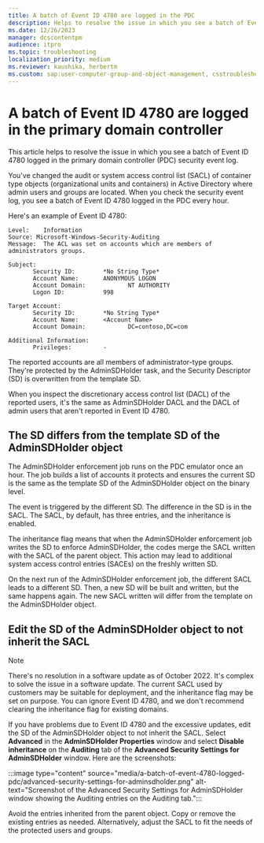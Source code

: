 ```yaml
---
title: A batch of Event ID 4780 are logged in the PDC
description: Helps to resolve the issue in which you see a batch of Event ID 4780 logged in the primary domain controller (PDC) security event log.
ms.date: 12/26/2023
manager: dcscontentpm
audience: itpro
ms.topic: troubleshooting
localization_priority: medium
ms.reviewer: kaushika, herbertm
ms.custom: sap:user-computer-group-and-object-management, csstroubleshoot
---
```

# A batch of Event ID 4780 are logged in the primary domain controller

This article helps to resolve the issue in which you see a batch of Event ID 4780 logged in the primary domain controller (PDC) security event log.

You've changed the audit or system access control list (SACL) of container type objects (organizational units and containers) in Active Directory where admin users and groups are located. When you check the security event log, you see a batch of Event ID 4780 logged in the PDC every hour.

Here's an example of Event ID 4780:

```output
Level:    Information
Source: Microsoft-Windows-Security-Auditing
Message:  The ACL was set on accounts which are members of administrators groups.

Subject:
       Security ID:        *No String Type*
       Account Name:       ANONYMOUS LOGON
       Account Domain:            NT AUTHORITY
       Logon ID:           998

Target Account:
       Security ID:        *No String Type*
       Account Name:       <Account Name>
       Account Domain:            DC=contoso,DC=com

Additional Information:
       Privileges:         -
```

The reported accounts are all members of administrator-type groups. They're protected by the AdminSDHolder task, and the Security Descriptor (SD) is overwritten from the template SD.

When you inspect the discretionary access control list (DACL) of the reported users, it's the same as AdminSDHolder DACL and the DACL of admin users that aren't reported in Event ID 4780.

## The SD differs from the template SD of the AdminSDHolder object

The AdminSDHolder enforcement job runs on the PDC emulator once an hour. The job builds a list of accounts it protects and ensures the current SD is the same as the template SD of the AdminSDHolder object on the binary level.

The event is triggered by the different SD. The difference in the SD is in the SACL. The SACL, by default, has three entries, and the inheritance is enabled.

The inheritance flag means that when the AdminSDHolder enforcement job writes the SD to enforce AdminSDHolder, the codes merge the SACL written with the SACL of the parent object. This action may lead to additional system access control entries (SACEs) on the freshly written SD.

On the next run of the AdminSDHolder enforcement job, the different SACL leads to a different SD. Then, a new SD will be built and written, but the same happens again. The new SACL written will differ from the template on the AdminSDHolder object.

## Edit the SD of the AdminSDHolder object to not inherit the SACL

> [!NOTE]
> There's no resolution in a software update as of October 2022. It's complex to solve the issue in a software update. The current SACL used by customers may be suitable for deployment, and the inheritance flag may be set on purpose. You can ignore Event ID 4780, and we don't recommend clearing the inheritance flag for existing domains.

If you have problems due to Event ID 4780 and the excessive updates, edit the SD of the AdminSDHolder object to not inherit the SACL. Select **Advanced** in the **AdminSDHolder Properties** window and select **Disable inheritance** on the **Auditing** tab of the **Advanced Security Settings for AdminSDHolder** window. Here are the screenshots:

:::image type="content" source="media/a-batch-of-event-4780-logged-pdc/advanced-security-settings-for-adminsdholder.png" alt-text="Screenshot of the Advanced Security Settings for AdminSDHolder window showing the Auditing entries on the Auditing tab.":::

Avoid the entries inherited from the parent object. Copy or remove the existing entries as needed. Alternatively, adjust the SACL to fit the needs of the protected users and groups.

